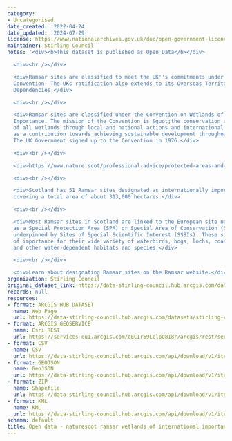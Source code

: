 ```yaml
---
category:
- Uncategorised
date_created: '2022-04-24'
date_updated: '2024-07-29'
license: https://www.nationalarchives.gov.uk/doc/open-government-licence/version/3/
maintainer: Stirling Council
notes: '<div><b>This dataset is published as Open Data</b></div>

  <div><br /></div>

  <div>Ramsar sites are classified to meet the UK''s commitments under the Ramsar
  Convention. The UKs ratification also extends to its Overseas Territories and Crown
  Dependencies.</div>

  <div><br /></div>

  <div>Ramsar sites are classified under the Convention on Wetlands of International
  Importance. The mission of the Convention is &quot;the conservation and wise use
  of all wetlands through local and national actions and international cooperation,
  as a contribution towards achieving sustainable development throughout the world&quot;.
  The UK Government signed up to the Convention in 1976.</div>

  <div><br /></div>

  <div>https://www.nature.scot/professional-advice/protected-areas-and-species/protected-areas/international-designations/ramsar-sites</div>

  <div><br /></div>

  <div>Scotland has 51 Ramsar sites designated as internationally important wetlands,
  covering a total area of about 313,000 hectares.</div>

  <div><br /></div>

  <div>Most Ramsar sites in Scotland are linked to the European site network - either
  as a Special Protection Area (SPA) or Special Area of Conservation (SAC). All are
  underpinned by Sites of Special Scientific Interest (SSSIs). These sites may be
  of importance for their wide variety of waterbirds, bogs, lochs, coastal wetlands
  and other water-dependent habitats and species.</div>

  <div><br /></div>

  <div>Learn about designating Ramsar sites on the Ramsar website.</div>'
organization: Stirling Council
original_dataset_link: https://data-stirling-council.hub.arcgis.com/datasets/stirling-council::open-data-naturescot-ramsar-wetlands-of-international-importance
records: null
resources:
- format: ARCGIS HUB DATASET
  name: Web Page
  url: https://data-stirling-council.hub.arcgis.com/datasets/stirling-council::open-data-naturescot-ramsar-wetlands-of-international-importance
- format: ARCGIS GEOSERVICE
  name: Esri REST
  url: https://services-eu1.arcgis.com/cECIr59LclpO818r/arcgis/rest/services/Natural_Environment_RAMSAR_Sites/FeatureServer/10
- format: CSV
  name: CSV
  url: https://data-stirling-council.hub.arcgis.com/api/download/v1/items/854410e357bc4f02ab14285d01fab37f/csv?layers=10
- format: GEOJSON
  name: GeoJSON
  url: https://data-stirling-council.hub.arcgis.com/api/download/v1/items/854410e357bc4f02ab14285d01fab37f/geojson?layers=10
- format: ZIP
  name: Shapefile
  url: https://data-stirling-council.hub.arcgis.com/api/download/v1/items/854410e357bc4f02ab14285d01fab37f/shapefile?layers=10
- format: KML
  name: KML
  url: https://data-stirling-council.hub.arcgis.com/api/download/v1/items/854410e357bc4f02ab14285d01fab37f/kml?layers=10
schema: default
title: Open data - naturescot ramsar wetlands of international importance
---
```

